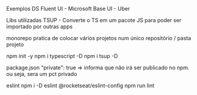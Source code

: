 

Exemplos DS
Fluent UI - Microsoft
Base UI - Uber

Libs utilizadas
TSUP - Converte o TS em um pacote JS para poder ser importado por outras apps

monorepo
pratica de colocar vários projetos num único repositório / pasta projeto

npm init -y
npm i typescript -D
npm i tsup -D


package.json 
"private": true => informa que não irá ser publicado no npm. ou seja, sera um pct privado

eslint
npm i -D eslint @rocketseat/eslint-config
npm run lint